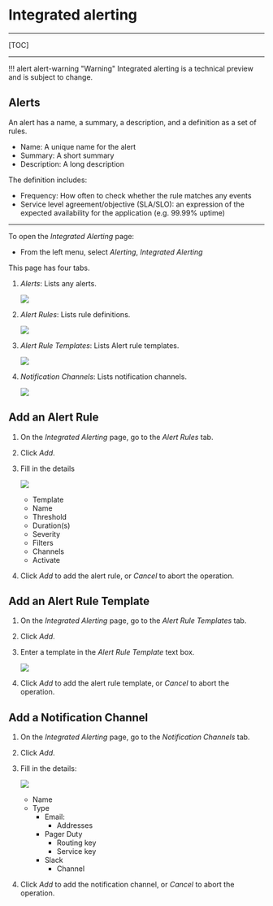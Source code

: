# Integrated alerting

---

[TOC]

---

!!! alert alert-warning "Warning"
    Integrated alerting is a technical preview and is subject to change.

## Alerts

An alert has a name, a summary, a description, and a definition as a set of rules.

- Name: A unique name for the alert
- Summary: A short summary
- Description: A long description

The definition includes:

- Frequency: How often to check whether the rule matches any events
- Service level agreement/objective (SLA/SLO): an expression of the expected availability for the application (e.g. 99.99% uptime)

---

To open the *Integrated Alerting* page:

- From the left menu, select <i class="uil uil-bell"></i> *Alerting*, <i class="uil uil-list-ul"></i> *Integrated Alerting*

This page has four tabs.

1. *Alerts*: Lists any alerts.

    ![](../../_images/PMM_Integrated_Alerting_Alerts.jpg)

2. *Alert Rules*: Lists rule definitions.

    ![](../../_images/PMM_Integrated_Alerting_Alert_Rules.jpg)

3. *Alert Rule Templates*: Lists Alert rule templates.

    ![](../../_images/PMM_Integrated_Alerting_Alert_Rule_Templates.jpg)

4. *Notification Channels*: Lists notification channels.

    ![](../../_images/PMM_Integrated_Alerting_Notification_Channels.jpg)


## Add an Alert Rule

1. On the *Integrated Alerting* page, go to the *Alert Rules* tab.

2. Click <i class="uil uil-plus-square"></i> *Add*.

3. Fill in the details

    ![](../../_images/PMM_Integrated_Alerting_Alert_Rules_Add_Form.jpg)

    - Template
    - Name
    - Threshold
    - Duration(s)
    - Severity
    - Filters
    - Channels
    - Activate

4. Click *Add* to add the alert rule, or *Cancel* to abort the operation.

## Add an Alert Rule Template

1. On the *Integrated Alerting* page, go to the *Alert Rule Templates* tab.

2. Click <i class="uil uil-plus-square"></i> *Add*.

3. Enter a template in the *Alert Rule Template* text box.

    ![](../../_images/PMM_Integrated_Alerting_Alert_Rule_Templates_Add_Form.jpg)

4. Click *Add* to add the alert rule template, or *Cancel* to abort the operation.

## Add a Notification Channel

1. On the *Integrated Alerting* page, go to the *Notification Channels* tab.

2. Click <i class="uil uil-plus-square"></i> *Add*.

3. Fill in the details:

    ![](../../_images/PMM_Integrated_Alerting_Notification_Channels_Add_Form.jpg)

    - Name
    - Type
        - Email:
            - Addresses
        - Pager Duty
            - Routing key
            - Service key
        - Slack
            - Channel

4. Click *Add* to add the notification channel, or *Cancel* to abort the operation.
